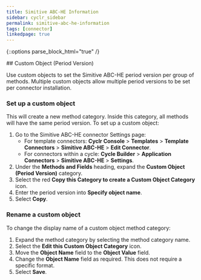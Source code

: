 ```yaml
---
title: Simitive ABC-HE Information
sidebar: cyclr_sidebar
permalink: simitive-abc-he-information
tags: [connector]
linkedpage: true
---
```

{::options parse_block_html="true" /}
<section class="card">
## Custom Object (Period Version)

Use custom objects to set the Simitive ABC-HE period version per group of methods. Multiple custom objects allow multiple period versions to be set per connector installation.

### Set up a custom object

This will create a new method category. Inside this category, all methods will have the same period version. To set up a custom object:

1. Go to the Simitive ABC-HE connector Settings page:
    - For template connectors: **Cyclr Console** > **Templates** > **Template Connectors** > **Simitive ABC-HE** > **Edit Connector**.
    - For connectors within a cycle: **Cycle Builder** > **Application Connectors** > **Simitive ABC-HE** > **Settings**.
2. Under the **Methods and Fields** heading, expand the **Custom Object (Period Version)** category.
3. Select the red **Copy this Category to create a Custom Object Category** icon.
4. Enter the period version into **Specify object name**.
5. Select **Copy**.

### Rename a custom object

To change the display name of a custom object method category:

1. Expand the method category by selecting the method category name.
2. Select the **Edit this Custom Object Category** icon.
3. Move the **Object Name** field to the **Object Value** field.
4. Change the **Object Name** field as required. This does not require a specific format.
5. Select **Save**.

</section>
